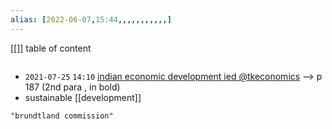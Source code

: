 ```yaml
---
alias: [2022-06-07,15:44,,,,,,,,,,,]
---
```

[[]]
table of content
```toc
```
- `2021-07-25` `14:10` [indian economic development ied @tkeconomics](https://t.me/tkeconomics/6) --> p 187 (2nd para , in bold)
- sustainable [[development]]
```query
"brundtland commission"
```